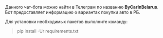 Данного чат-бота можно найти в Телеграм по названию **ByCarInBelarus**.
Бот предоставляет информацию о вариантах покупки авто в РБ.

Для установки необходимых пакетов выполните команду:
> pip install -Ur requirements.txt
